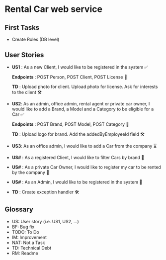 # Rental Car web service

## First Tasks

- Create Roles (DB level)

## User Stories

- **US1** : As a new Client, I would like to be registered in the system :white_check_mark:

  **Endpoints** : POST Person, POST Client, POST License :link:

  **TD** : Upload photo for client. Upload photo for license. Ask for interests to the client :hammer_and_wrench:

- **US2**: As an admin, office admin, rental agent or private car owner, I would like to add a Brand, a Model and a
  Category to be eligible for a Car :white_check_mark:

  **Endpoints** : POST Brand, POST Model, POST Category :link:

  **TD** : Upload logo for brand. Add the addedByEmployeeId field :hammer_and_wrench:

- **US3**: As an office admin, I would like to add a Car from the company :hourglass:

- **US#** : As a registered Client, I would like to filter Cars by brand :rocket:
- **US#** : As a private Car Owner, I would like to register my car to be rented by the company :rocket:
- **US#** : As an Admin, I would like to be registered in the system :rocket:
- **TD** : Create exception handler :hammer_and_wrench:

## Glossary

- US<int>: User story (i.e. US1, US2, ...)
- BF: Bug fix
- TODO: To Do
- IM: Improvement
- NAT: Not a Task
- TD: Technical Debt
- RM: Readme

